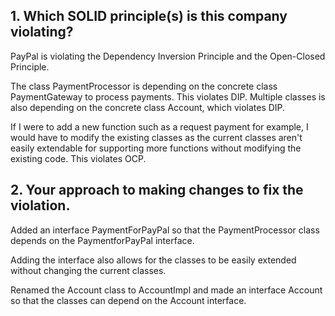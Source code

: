 ## 1.  Which SOLID principle(s) is this company violating?

PayPal is violating the Dependency Inversion Principle and the Open-Closed Principle.

The class PaymentProcessor is depending on the concrete class PaymentGateway to process payments. This violates DIP. Multiple classes is also depending on the concrete class Account, which violates DIP.

If I were to add a new function such as a request payment for example, I would have to modify the existing classes as the current classes aren't easily extendable for supporting more functions without modifying the existing code. This violates OCP.


## 2.  Your approach to making changes to fix the violation.

Added an interface PaymentForPayPal so that the PaymentProcessor class depends on the PaymentforPayPal interface.

Adding the interface also allows for the classes to be easily extended without changing the current classes.

Renamed the Account class to AccountImpl and made an interface Account so that the classes can depend on the Account interface.